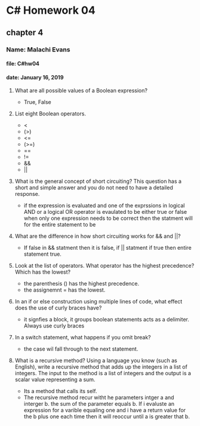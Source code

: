 # C# Homework 04

## chapter 4

### Name: Malachi Evans

#### file: C#hw04

#### date: January 16, 2019

1. What are all possible values of a Boolean expression?
    + True, False
  
1. List eight Boolean operators.
    + <
    + (>)
    + <=
    + (>=)
    + ==
    + !=
    + &&
    + ||
  
1. What is the general concept of short circuiting? This question has a short and simple answer and you do not need to have a detailed response.

   + if the expression is evaluated and one of the exprssions in logical AND or a logical OR operator is evaulated to be either true or false when only one expression needs to be correct then the statment will for the entire statement to be

1. What are the difference in how short circuiting works for && and ||?
    + If false in && statment then it is false, if || statment if true then entire statement true.

1. Look at the list of operators. What operator has the highest precedence? Which has the lowest?
    + the parenthesis () has the highest precedence.
    + the assignemnt = has the lowest.

1. In an if or else construction using multiple lines of code, what effect does the use of curly braces have?
    + it signfies a block, it groups boolean statements acts as a delimiter. Always use curly braces

1. In a switch statement, what happens if you omit break?
    + the case wil fall through to the next statement.

1. What is a recursive method? Using a language you know (such as English), write a recursive method that adds up the integers in a list of integers. The input to the method is a list of integers and the output is a scalar value representing a sum.
    + Its a method that calls its self. 
    + The recursive method recur witht he parameters intger a and interger b. the sum of the parameter equals b. If i evaluste an expression for a varible equaling one and i have a return value for the b plus one each time then it will reoccur until a is greater that b.